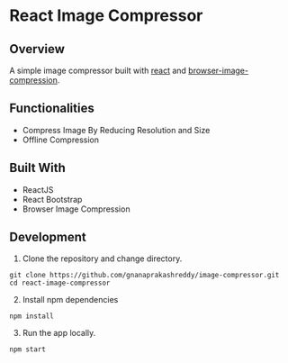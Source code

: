 # React Image Compressor

## Overview

A simple image compressor built with [react](https://reactjs.org/) and [browser-image-compression](https://www.npmjs.com/package/browser-image-compression).

## Functionalities

- Compress Image By Reducing Resolution and Size
- Offline Compression

## Built With

- ReactJS
- React Bootstrap
- Browser Image Compression

## Development

1. Clone the repository and change directory.

```
git clone https://github.com/gnanaprakashreddy/image-compressor.git
cd react-image-compressor
```

2. Install npm dependencies

```
npm install
```

3. Run the app locally.

```
npm start
```
